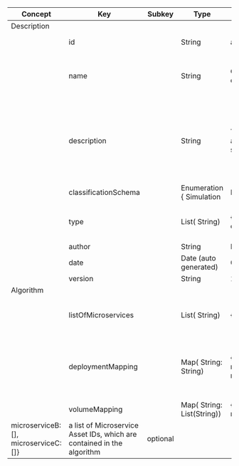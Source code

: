 | Concept     | Key                  | Subkey | Type                                     | Example Value                                                                               | Comment                                                                                                                                                       | Condition |
| ----------- | -------------------- | ------ | ---------------------------------------- | ------------------------------------------------------------------------------------------- | ------------------------------------------------------------------------------------------------------------------------------------------------------------- | --------- |
| Description |                      |        |                                          |                                                                                             |                                                                                                                                                               |           |
|             | id                   |        | String                                   | algorithm_10824912410291                                                                    | a unique id to identify this asset                                                                                                                            | mandatory |
|             | name                 |        | String                                   | Object Detection Algorithm for detection of faulty weld seams                               | a human-readable name to ease identification and discoverability for human users                                                                              | mandatory |
|             | description          |        | String                                   | This algorithm can be used to solve a specifc problem, and applies some fancy technologies. | a short, human-readable description of the Algorithm to aid a human user in analysing the Algorithm’s capabilities and its applicability to a certain problem | mandatory |
|             | classificationSchema |        | Enumeration { Simulation | ML | others } | ML                                                                                          | the classification of the Algorithm, to describe the specialization area                                                                                      | mandatory |
|             | type                 |        | List( String)                            | {neural network, deep learning, convolutional neural network, CNN}                          | a detailed list of attributes to describe the Algorithm’s field of application                                                                                | mandatory |
|             | author               |        | String                                   | DFKI                                                                                        | the authoring entity                                                                                                                                          | mandatory |
|             | date                 |        | Date (auto generated)                    | 06.04.2021                                                                                  | the creation data                                                                                                                                             | mandatory |
|             | version              |        | String                                   | 1.0                                                                                         | the version                                                                                                                                                   | mandatory |
| Algorithm   |                      |        |                                          |                                                                                             |                                                                                                                                                               |           |
|             | listOfMicroservices  |        | List( String)                            | {microserviceAsset_id_121241241}                                                            | a list of Microservice Asset IDs, which are contained in the algorithm                                                                                        | mandatory |
|             | deploymentMapping    |        | Map( String: String)                     | {microserviceA:hostB, microserviceB:hostB, microserviceC:hostC}                             | an abstract definition of which microservice shall run on which host, to indicate which Microservices may need to run on the same host                        | mandatory |
|             | volumeMapping        |        | Map( String: List(String))               | {microserviceA: [microserviceA, microserviceB],
microserviceB:[], microserviceC:[]}         | a list of Microservice Asset IDs, which are contained in the algorithm                                                                                        | optional  |
